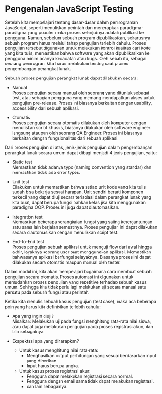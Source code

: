 # Pengenalan JavaScript Testing

Setelah kita mempelajari tentang dasar-dasar dalam pemrograman JavaScript, seperti menuliskan perintah dan menerapkan paradigma-paradigma yang populer maka proses selanjutnya adalah publikasi ke pengguna. Namun, sebelum sebuah program dipublikasikan, seharusnya sebuah program harus melalui tahap pengujian terlebih dahulu. Proses pengujian tersebut digunakan untuk melakukan kontrol kualitas dari kode yang kita tulis, memastikan bahwa software yang akan dipublikasikan ke pengguna minim adanya kecacatan atau bugs. Oleh sebab itu, sebagai seorang pemrogram kita harus melakukan testing saat proses pengembangan perangkat lunak.

Sebuah proses pengujian perangkat lunak dapat dilakukan secara:

- Manual<br />
  Proses pengujian secara manual oleh seorang yang ditunjuk sebagai test, atau sebagian pengguna yang memang mendapatkan akses untuk pengujian pre-release. Proses ini biasanya berkaitan dengan usability, accessibility dari sebuah aplikasi.

- Otomatis<br />
  Proses pengujian secara otomatis dilakukan oleh komputer dengan menuliskan script khusus, biasanya dilakukan oleh software engineer langsung ataupun oleh seorang QA Engineer. Proses ini biasanya berkaitan dengan fungsionalitas dari sebuah aplikasi.

Dari proses pengujian di atas, jenis-jenis pengujian dalam pengembangan perangkat lunak secara umum dapat dibagi menjadi 4 jenis pengujian, yaitu:

- Static test<br />
  Memastikan tidak adanya typo (naming convention yang standar) dan memastikan tidak ada error types.

- Unit test<br />
  Dilakukan untuk memastikan bahwa setiap unit kode yang kita tulis sudah bisa bekerja sesuai harapan. Unit sendiri berarti komponen terkecil yang dapat diuji secara terisolasi dalam perangkat lunak yang kita buat, dapat berupa fungsi bahkan kelas jika kita menggunakan paradigma OOP. Proses ini juga dapat diautomasikan.

- Integration test<br />
  Memastikan beberapa serangkaian fungsi yang saling ketergantungan satu sama lain berjalan semestinya. Proses pengujian ini dapat dilakukan secara diautomasikan dengan menuliskan script test.

- End-to-End test<br />
  Proses pengujian sebuah aplikasi untuk menguji flow dari awal hingga akhir, layaknya seorang user saat menggunakan aplikasi. Memastikan bahwasanya aplikasi berfungsi selayaknya. Biasanya proses ini dapat dilakukan secara otomatis maupun manual oleh tester.

Dalam modul ini, kita akan mempelajari bagaimana cara membuat sebuah pengujian secara otomatis. Proses automasi ini digunakan untuk memudahkan proses pengujian yang repetitive terhadap sebuah kasus umum. Sehingga kita tidak perlu lagi melakukan uji secara manual satu persatu pada sebuah fungsi atau perintah.

Ketika kita menulis sebuah kasus pengujian (test case), maka ada beberapa poin yang harus kita definisikan terlebih dahulu:

- Apa yang ingin diuji?<br />
  Misalkan: Melakukan uji pada fungsi menghitung rata-rata nilai siswa, atau dapat juga melakukan pengujian pada proses registrasi akun, dan lain sebagainya.

- Ekspektasi apa yang diharapkan?
  - Untuk kasus menghitung nilai rata-rata:
    - Menghasilkan output perhitungan yang sesuai berdasarkan input yang diberikan.
    - Input harus berupa angka.
  - Untuk kasus proses registrasi akun:
    - Pengguna dapat melakukan registrasi secara normal.
    - Pengguna dengan email sama tidak dapat melakukan registrasi.
    - dan lain sebagainya.
